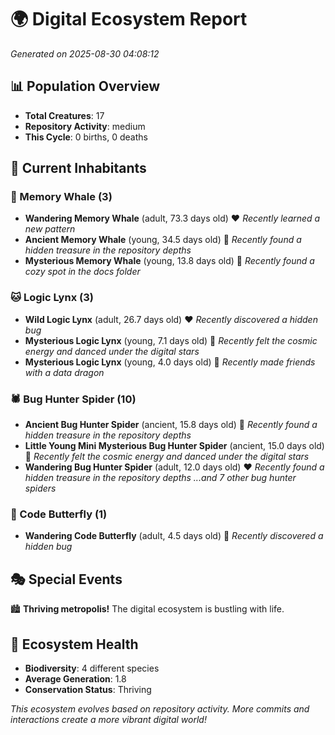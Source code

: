 # 🌍 Digital Ecosystem Report
*Generated on 2025-08-30 04:08:12*

## 📊 Population Overview
- **Total Creatures**: 17
- **Repository Activity**: medium
- **This Cycle**: 0 births, 0 deaths

## 👥 Current Inhabitants

### 🐋 Memory Whale (3)
- **Wandering Memory Whale** (adult, 73.3 days old) ❤️
  *Recently learned a new pattern*
- **Ancient Memory Whale** (young, 34.5 days old) 💛
  *Recently found a hidden treasure in the repository depths*
- **Mysterious Memory Whale** (young, 13.8 days old) 💚
  *Recently found a cozy spot in the docs folder*

### 🐱 Logic Lynx (3)
- **Wild Logic Lynx** (adult, 26.7 days old) ❤️
  *Recently discovered a hidden bug*
- **Mysterious Logic Lynx** (young, 7.1 days old) 💚
  *Recently felt the cosmic energy and danced under the digital stars*
- **Mysterious Logic Lynx** (young, 4.0 days old) 💚
  *Recently made friends with a data dragon*

### 🕷️ Bug Hunter Spider (10)
- **Ancient Bug Hunter Spider** (ancient, 15.8 days old) 💛
  *Recently found a hidden treasure in the repository depths*
- **Little Young Mini Mysterious Bug Hunter Spider** (ancient, 15.0 days old) 💚
  *Recently felt the cosmic energy and danced under the digital stars*
- **Wandering Bug Hunter Spider** (adult, 12.0 days old) ❤️
  *Recently found a hidden treasure in the repository depths*
  *...and 7 other bug hunter spiders*

### 🦋 Code Butterfly (1)
- **Wandering Code Butterfly** (adult, 4.5 days old) 💚
  *Recently discovered a hidden bug*

## 🎭 Special Events

🏙️ **Thriving metropolis!** The digital ecosystem is bustling with life.

## 🔬 Ecosystem Health
- **Biodiversity**: 4 different species
- **Average Generation**: 1.8
- **Conservation Status**: Thriving

*This ecosystem evolves based on repository activity. More commits and interactions create a more vibrant digital world!*